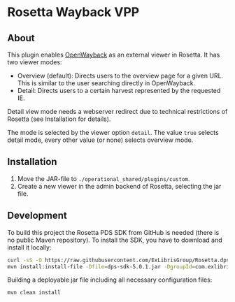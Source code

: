 # Rosetta Wayback VPP

## About

This plugin enables [OpenWayback](http://www.netpreserve.org/openwayback) as an external viewer in Rosetta. It has two viewer modes:

  - Overview (default): Directs users to the overview page for a given URL. This is similar to the user searching directly in OpenWayback.
  - Detail: Directs users to a certain harvest represented by the requested IE.

Detail view mode needs a webserver redirect due to technical restrictions of Rosetta (see Installation for details).

The mode is selected by the viewer option `detail`. The value `true` selects detail mode, every other value (or none) selects overview mode.

## Installation

1. Move the JAR-file to `./operational_shared/plugins/custom`.
2. Create a new viewer in the admin backend of Rosetta, selecting the jar file.

## Development

To build this project the Rosetta PDS SDK from GitHub is needed (there is no public Maven repository). To install the SDK, you have to download and install it locally:

```bash
curl -sS -O https://raw.githubusercontent.com/ExLibrisGroup/Rosetta.dps-sdk-projects/master/5.0.1/dps-sdk-deposit/lib/dps-sdk-5.0.1.jar
mvn install:install-file -Dfile=dps-sdk-5.0.1.jar -DgroupId=com.exlibris.dps -DartifactId=dps-sdk -Dversion=5.0.1 -Dpackaging=jar
```

Building a deployable jar file including all necessary configuration files:

    mvn clean install
